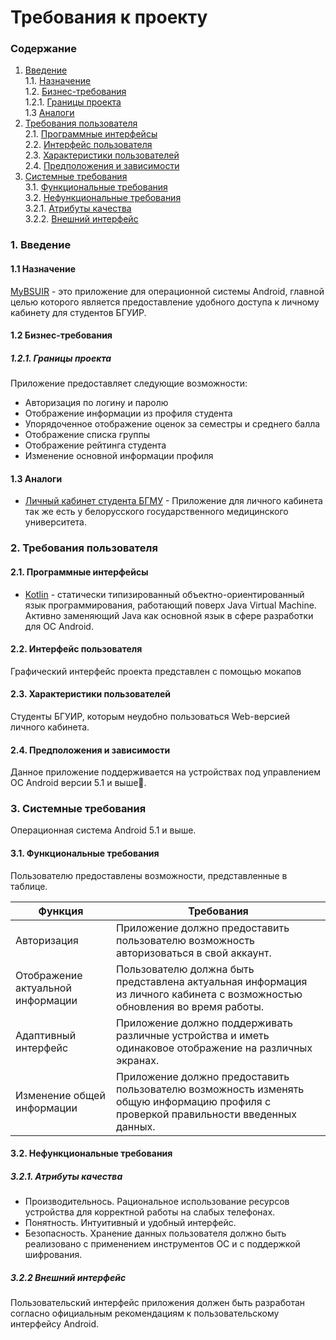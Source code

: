 # Требования к проекту
### Содержание
1. [Введение](#1) <br>
  1.1. [Назначение](#1.1) <br>
  1.2. [Бизнес-требования](#1.2) <br>
      1.2.1. [Границы проекта](#1.2.1) <br>
  1.3 [Аналоги](#1.3) <br>
2. [Требования пользователя](#2) <br>
  2.1. [Программные интерфейсы](#2.1) <br>
  2.2. [Интерфейс пользователя](#2.2) <br>
  2.3. [Характеристики пользователей](#2.3) <br>
  2.4. [Предположения и зависимости](#2.4) <br>
3. [Системные требования](#3.) <br>
  3.1. [Функциональные требования](#3.1) <br>
  3.2. [Нефункциональные требования](#3.2) <br>
     3.2.1. [Атрибуты качества](#3.2.1) <br>
     3.2.2. [Внешний интерфейс](#3.2.2) <br>


### 1. Введение <a name="1"></a>
#### 1.1 Назначение <a name="1.1"></a> 

[MyBSUIR]() - это приложение для операционной системы Android, главной целью которого является предоставление удобного доступа к личному кабинету для студентов БГУИР.

#### 1.2 Бизнес-требования <a name="1.2"></a>
##### 1.2.1. Границы проекта <a name="1.2.1"></a>

Приложение предоставляет следующие возможности:

* Авторизация по логину и паролю
* Отображение информации из профиля студента
* Упорядоченное отображение оценок за семестры и среднего балла
* Отображение списка группы
* Отображение рейтинга студента
* Изменение основной информации профиля

#### 1.3 Аналоги <a name="1.3"></a>

* [Личный кабинет студента БГМУ](https://play.google.com/store/apps/details?id=com.studentaccount&hl=ru) - Приложение для личного кабинета так же есть у белорусского государственного медицинского университета. 

### 2. Требования пользователя <a name="2"></a>
#### 2.1. Программные интерфейсы <a name="2.1"></a>

* [Kotlin](https://kotlinlang.org/) - статически типизированный объектно-ориентированный язык программирования, работающий поверх Java Virtual Machine. Активно заменяющий Java как основной язык в сфере разработки для ОС Android.

#### 2.2. Интерфейс пользователя <a name="2.2"></a>
Графический интерфейс проекта представлен с помощью мокапов

#### 2.3. Характеристики пользователей <a name="2.3"></a>

Студенты БГУИР, которым неудобно пользоваться Web-версией личного кабинета.

#### 2.4. Предположения и зависимости <a name="2.4"></a>
Данное приложение поддерживается на устройствах под управлением ОС Android версии 5.1 и выше. 

### 3. Системные требования <a name="3"></a>

Операционная система Android 5.1 и выше.

#### 3.1. Функциональные требования <a name="3.1"></a>

Пользователю предоставлены возможности, представленные в таблице.

Функция | Требования
--- | ---
Авторизация | Приложение должно предоставить пользователю возможность авторизоваться в свой аккаунт.
Отображение актуальной информации | Пользователю должна быть представлена актуальная информация из личного кабинета с возможностью обновления во время работы.
Адаптивный интерфейс | Приложение должно поддерживать различные устройства и иметь одинаковое отображение на различных экранах.
Изменение общей информации | Приложение должно предоставить пользователю возможность изменять общую информацию профиля с проверкой правильности введенных данных.

#### 3.2. Нефункциональные требования <a name="3.2"></a>

##### 3.2.1. Атрибуты качества <a name="3.2.1"></a>
* Производительнось. Рациональное использование ресурсов устройства для корректной работы на слабых телефонах.
* Понятность. Интуитивный и удобный интерфейс.
* Безопасность. Хранение данных пользователя должно быть реализовано с применением инструментов ОС и с поддержкой шифрования.


##### 3.2.2 Внешний интерфейс <a name="3.2.2"></a>
Пользовательский интерфейс приложения должен быть разработан согласно официальным рекомендациям к пользовательскому интерфейсу Android.

